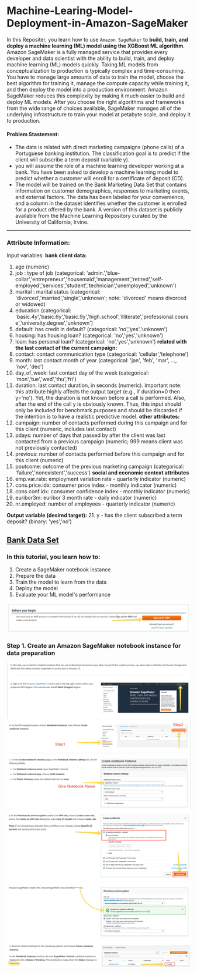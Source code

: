 # Machine-Learing-Model-Deployment-in-Amazon-SageMaker

In this Repositer, you learn how to use `Amazon SageMaker` to **build, train, and deploy a machine learning (ML) model using the XGBoost ML algorithm**. Amazon SageMaker is a fully managed service that provides every developer and data scientist with the ability to build, train, and deploy machine learning (ML) models quickly.
Taking ML models from conceptualization to production is typically complex and time-consuming. You have to manage large amounts of data to train the model, choose the best algorithm for training it, manage the compute capacity while training it, and then deploy the model into a production environment. Amazon SageMaker reduces this complexity by making it much easier to build and deploy ML models. After you choose the right algorithms and frameworks from the wide range of choices available, SageMaker manages all of the underlying infrastructure to train your model at petabyte scale, and deploy it to production.

#### Problem Stastement:
* The data is related with direct marketing campaigns (phone calls) of a Portuguese banking institution. The classification goal is to predict if the client will subscribe a term deposit (variable y).
* you will assume the role of a machine learning developer working at a bank. You have been asked to develop a machine learning model to predict whether a customer will enroll for a certificate of deposit (CD).
* The model will be trained on the Bank Marketing Data Set that contains information on customer demographics, responses to marketing events, and external factors. The data has been labeled for your convenience, and a column in the dataset identifies whether the customer is enrolled for a product offered by the bank. A version of this dataset is publicly available from the Machine Learning Repository curated by the University of California, Irvine.
---
### Attribute Information:

Input variables:
**bank client data:**
1. age (numeric)
2. job : type of job (categorical: 'admin.','blue-collar','entrepreneur','housemaid','management','retired','self-employed','services','student','technician','unemployed','unknown')
3. marital : marital status (categorical: 'divorced','married','single','unknown'; note: 'divorced' means divorced or widowed)
4. education (categorical: 'basic.4y','basic.6y','basic.9y','high.school','illiterate','professional.course','university.degree','unknown')
5. default: has credit in default? (categorical: 'no','yes','unknown')
6. housing: has housing loan? (categorical: 'no','yes','unknown')
7. loan: has personal loan? (categorical: 'no','yes','unknown')
**related with the last contact of the current campaign:**
8. contact: contact communication type (categorical: 'cellular','telephone')
9. month: last contact month of year (categorical: 'jan', 'feb', 'mar', ..., 'nov', 'dec')
10. day_of_week: last contact day of the week (categorical: 'mon','tue','wed','thu','fri')
11. duration: last contact duration, in seconds (numeric). Important note: this attribute highly affects the output target (e.g., if duration=0 then y='no'). Yet, the duration is not known before a call is performed. Also, after the end of the call y is obviously known. Thus, this input should only be included for benchmark purposes and should be discarded if the intention is to have a realistic predictive model.
**other attributes:**
12. campaign: number of contacts performed during this campaign and for this client (numeric, includes last contact)
13. pdays: number of days that passed by after the client was last contacted from a previous campaign (numeric; 999 means client was not previously contacted)
14. previous: number of contacts performed before this campaign and for this client (numeric)
15. poutcome: outcome of the previous marketing campaign (categorical: 'failure','nonexistent','success')
**social and economic context attributes**
16. emp.var.rate: employment variation rate - quarterly indicator (numeric)
17. cons.price.idx: consumer price index - monthly indicator (numeric)
18. cons.conf.idx: consumer confidence index - monthly indicator (numeric)
19. euribor3m: euribor 3 month rate - daily indicator (numeric)
20. nr.employed: number of employees - quarterly indicator (numeric)

**Output variable (desired target):**
21. y - has the client subscribed a term deposit? (binary: 'yes','no')


[Bank Data Set](https://archive.ics.uci.edu/ml/machine-learning-databases/00222/)
---

### In this tutorial, you learn how to:

1. Create a SageMaker notebook instance
2. Prepare the data
3. Train the model to learn from the data
4. Deploy the model
5. Evaluate your ML model's performance

![](https://github.com/reddyprasade/Machine-Learing-Model-Deployment-in-Amazon-SageMaker/blob/main/img/2021-02-13_10-07-00.png)

### Step 1. Create an Amazon SageMaker notebook instance for data preparation
![](https://github.com/reddyprasade/Machine-Learing-Model-Deployment-in-Amazon-SageMaker/blob/main/img/2021-02-13_10-11-24.png)
![](https://github.com/reddyprasade/Machine-Learing-Model-Deployment-in-Amazon-SageMaker/blob/main/img/2021-02-13_10-12-58.png)
![](https://github.com/reddyprasade/Machine-Learing-Model-Deployment-in-Amazon-SageMaker/blob/main/img/2021-02-13_10-15-42.png)
![](https://github.com/reddyprasade/Machine-Learing-Model-Deployment-in-Amazon-SageMaker/blob/main/img/2021-02-13_10-16-13.png)
![](https://github.com/reddyprasade/Machine-Learing-Model-Deployment-in-Amazon-SageMaker/blob/main/img/2021-02-13_10-16-35.png)


